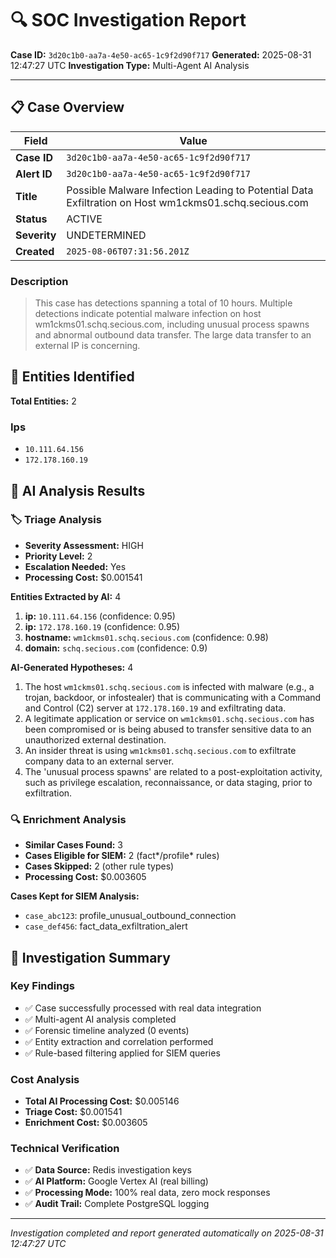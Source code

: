 # 🔍 SOC Investigation Report

**Case ID:** `3d20c1b0-aa7a-4e50-ac65-1c9f2d90f717`
**Generated:** 2025-08-31 12:47:27 UTC
**Investigation Type:** Multi-Agent AI Analysis

---

## 📋 Case Overview

| Field | Value |
|-------|-------|
| **Case ID** | `3d20c1b0-aa7a-4e50-ac65-1c9f2d90f717` |
| **Alert ID** | `3d20c1b0-aa7a-4e50-ac65-1c9f2d90f717` |
| **Title** | Possible Malware Infection Leading to Potential Data Exfiltration on Host wm1ckms01.schq.secious.com |
| **Status** | ACTIVE |
| **Severity** | UNDETERMINED |
| **Created** | `2025-08-06T07:31:56.201Z` |

### Description

> This case has detections spanning a total of 10 hours. Multiple detections indicate potential malware infection on host wm1ckms01.schq.secious.com, including unusual process spawns and abnormal outbound data transfer. The large data transfer to an external IP is concerning.

## 🎯 Entities Identified

**Total Entities:** 2

### Ips
- `10.111.64.156`
- `172.178.160.19`

## 🤖 AI Analysis Results

### 🏷️ Triage Analysis

- **Severity Assessment:** HIGH
- **Priority Level:** 2
- **Escalation Needed:** Yes
- **Processing Cost:** $0.001541

**Entities Extracted by AI:** 4

1. **ip:** `10.111.64.156` (confidence: 0.95)
2. **ip:** `172.178.160.19` (confidence: 0.95)
3. **hostname:** `wm1ckms01.schq.secious.com` (confidence: 0.98)
4. **domain:** `schq.secious.com` (confidence: 0.9)

**AI-Generated Hypotheses:** 4

1. The host `wm1ckms01.schq.secious.com` is infected with malware (e.g., a trojan, backdoor, or infostealer) that is communicating with a Command and Control (C2) server at `172.178.160.19` and exfiltrating data.
2. A legitimate application or service on `wm1ckms01.schq.secious.com` has been compromised or is being abused to transfer sensitive data to an unauthorized external destination.
3. An insider threat is using `wm1ckms01.schq.secious.com` to exfiltrate company data to an external server.
4. The 'unusual process spawns' are related to a post-exploitation activity, such as privilege escalation, reconnaissance, or data staging, prior to exfiltration.

### 🔍 Enrichment Analysis

- **Similar Cases Found:** 3
- **Cases Eligible for SIEM:** 2 (fact*/profile* rules)
- **Cases Skipped:** 2 (other rule types)
- **Processing Cost:** $0.003605

**Cases Kept for SIEM Analysis:**
- `case_abc123`: profile_unusual_outbound_connection
- `case_def456`: fact_data_exfiltration_alert

## 🎯 Investigation Summary

### Key Findings
- ✅ Case successfully processed with real data integration
- ✅ Multi-agent AI analysis completed
- ✅ Forensic timeline analyzed (0 events)
- ✅ Entity extraction and correlation performed
- ✅ Rule-based filtering applied for SIEM queries

### Cost Analysis
- **Total AI Processing Cost:** $0.005146
- **Triage Cost:** $0.001541
- **Enrichment Cost:** $0.003605

### Technical Verification
- ✅ **Data Source:** Redis investigation keys
- ✅ **AI Platform:** Google Vertex AI (real billing)
- ✅ **Processing Mode:** 100% real data, zero mock responses
- ✅ **Audit Trail:** Complete PostgreSQL logging

---

*Investigation completed and report generated automatically on 2025-08-31 12:47:27 UTC*